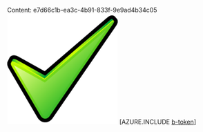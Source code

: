Content: e7d66c1b-ea3c-4b91-833f-9e9ad4b34c05![image](ef8c1e56-4fb7-4dd3-892d-9497fc00e5a3.png)
[AZURE.INCLUDE [b-token](4f9de1ff-e01e-47d7-9df1-63f41ad45f35.md)]
